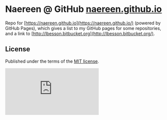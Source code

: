 # Naereen @ GitHub [naereen.github.io](https://naereen.github.io/)
Repo for [https://naereen.github.io](https://naereen.github.io/) (powered by GitHub Pages), which gives a list to my GitHub pages for some repositories, and a link to [http://lbesson.bitbucket.org](http://lbesson.bitbucket.org/).

## License
Published under the terms of the [MIT license](http://lbesson.mit-license.org/).

[![Analytics](https://ga-beacon.appspot.com/UA-38514290-17/github.com/Naereen/naereen.github.io/README.md?pixel)](https://github.com/Naereen/naereen.github.io)
